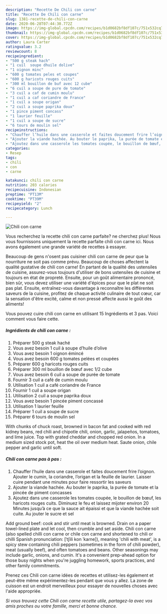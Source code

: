 ```yaml
---
description: "Recette De Chili con carne"
title: "Recette De Chili con carne"
slug: 1381-recette-de-chili-con-carne
date: 2020-06-28T07:44:30.772Z
image: https://img-global.cpcdn.com/recipes/b1d0682bf8df107c/751x532cq70/chili-con-carne-photo-principale-de-la-recette.jpg
thumbnail: https://img-global.cpcdn.com/recipes/b1d0682bf8df107c/751x532cq70/chili-con-carne-photo-principale-de-la-recette.jpg
cover: https://img-global.cpcdn.com/recipes/b1d0682bf8df107c/751x532cq70/chili-con-carne-photo-principale-de-la-recette.jpg
author: Laura Carter
ratingvalue: 3.2
reviewcount: 8
recipeingredient:
- "500 g steak hach"
- "1 cuil  soupe dhuile dolive"
- "1 oignon minc"
- "600 g tomates peles et coupes"
- "600 g haricots rouges cuits"
- "300 ml bouillon de buf avec 12 cube"
- "6 cuil a soupe de pure de tomate"
- "3 cuil a caf de cumin moulu"
- "1 cuil a caf coriandre de France"
- "1 cuil a soupe origan"
- "2 cuil a soupe paprika doux"
- "1 pince piment concass"
- "1 laurier feuille"
- "1 cuil a soupe de sucre"
- "6 tours de moulin sel"
recipeinstructions:
- "Chauffer l’huile dans une casserole et faites doucement frire l’oignon. Ajouter le cumin, la coriandre, l’origan et la feuille de laurier. Laisser cuire pendant une minutes pour faire ressortir les saveurs"
- "Ajouter la viande hachée. Au bouter le paprika, la purée de tomate et la pincée de piment concasses"
- "Ajoutez dans une casserole les tomates coupée, le bouillon de bœuf, les haricots rouges cuits. Diminuez le feu et laissez mijoter environ 20 Minutes jusqu’à ce que la sauce ait épaissi et que la viande hachée soit cuite. Au jouter le sucre et sel"
categories:
- Resep
tags:
- chili
- con
- carne

katakunci: chili con carne 
nutrition: 203 calories
recipecuisine: Indonesian
preptime: "PT13M"
cooktime: "PT39M"
recipeyield: "2"
recipecategory: Lunch

---
```



![Chili con carne](https://img-global.cpcdn.com/recipes/b1d0682bf8df107c/751x532cq70/chili-con-carne-photo-principale-de-la-recette.jpg)

Vous recherchez la recette chili con carne parfaite? ne cherchez plus! Nous vous fournissons uniquement la recette parfaite chili con carne ici. Nous avons également une grande variété de recettes à essayer.

Beaucoup de gens n'osent pas cuisiner chili con carne de peur que la nourriture ne soit pas comme prévu. Beaucoup de choses affectent la qualité gustative de chili con carne! En partant de la qualité des ustensiles de cuisine, assurez-vous toujours d'utiliser de bons ustensiles de cuisine et toujours en état de propreté. Ensuite, pour un goût alimentaire prononcé, bien sûr, vous devez utiliser une variété d'épices pour que le plat ne soit pas plat. Ensuite, entraînez-vous davantage à reconnaître les différentes saveurs de la cuisine, profitez de chaque activité culinaire de tout cœur, car la sensation d'être excité, calme et non pressé affecte aussi le goût des aliments!

<!--inarticleads1-->

Vous pouvez cuire chili con carne en utilisant 15 Ingrédients et 3 pas. Voici comment vous faire cette.

##### Ingrédients de chili con carne :

1. Préparer 500 g steak haché
1. Vous avez besoin 1 cuil à soupe d’huile d’olive
1. Vous avez besoin 1 oignon émincé
1. Vous avez besoin 600 g tomates pelées et coupées
1. Préparer 600 g haricots rouges cuits
1. Préparer 300 ml bouillon de bœuf avec 1/2 cube
1. Vous avez besoin 6 cuil a soupe de purée de tomate
1. Fournir 3 cuil a café de cumin moulu
1. Utilisation 1 cuil a café coriandre de France
1. Fournir 1 cuil a soupe origan
1. Utilisation 2 cuil a soupe paprika doux
1. Vous avez besoin 1 pincée piment concassé
1. Utilisation 1 laurier feuille
1. Préparer 1 cuil a soupe de sucre
1. Préparer 6 tours de moulin sel


With chunks of chuck roast, browned in bacon fat and cooked with red kidney beans, red chili and chipotle chili, onion, garlic, jalapeños, tomatoes, and lime juice. Top with grated cheddar and chopped red onion. In a medium sized stock pot, heat the oil over medium heat. Saute onion, chile pepper and garlic until soft. 

<!--inarticleads2-->

##### Chili con carne pas à pas :

1. Chauffer l’huile dans une casserole et faites doucement frire l’oignon. Ajouter le cumin, la coriandre, l’origan et la feuille de laurier. Laisser cuire pendant une minutes pour faire ressortir les saveurs
1. Ajouter la viande hachée. Au bouter le paprika, la purée de tomate et la pincée de piment concasses
1. Ajoutez dans une casserole les tomates coupée, le bouillon de bœuf, les haricots rouges cuits. Diminuez le feu et laissez mijoter environ 20 Minutes jusqu’à ce que la sauce ait épaissi et que la viande hachée soit cuite. Au jouter le sucre et sel


Add ground beef: cook and stir until meat is browned. Drain on a paper towel-lined plate and let cool, then crumble and set aside. Chili con carne (also spelled chilli con carne or chile con carne and shortened to chili or chilli Spanish pronunciation: [ˈtʃili kon ˈkaɾne]), meaning &#39;chili with meat&#39;, is a spicy stew containing chili peppers (sometimes in the form of chili powder), meat (usually beef), and often tomatoes and beans. Other seasonings may include garlic, onions, and cumin. It&#39;s a convenient prep-ahead option for those busy nights when you&#39;re juggling homework, sports practices, and other family commitments. 

<!--inarticleads1-->

<p>
Prenez ces Chili con carne idées de recettes et utilisez-les également et peut-être même expérimentez-les pendant que vous y allez. La zone de cuisson est un endroit merveilleux pour essayer de nouvelles choses avec l'aide appropriée.
</p>

<p>
<i>Si vous trouvez cette Chili con carne recette utile, partagez-la avec vos amis proches ou votre famille, merci et bonne chance.</i>
</p>
